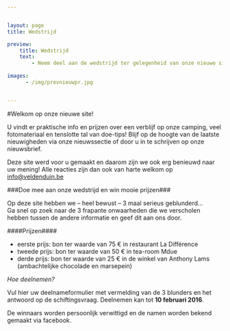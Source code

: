 ```yaml
---


layout: page
title: Wedstrijd

preview:
    title: Wedstrijd
    text: 
        - Neem deel aan de wedstrijd ter gelegenheid van onze nieuwe site en maak kans op mooie prijzen!
        
images:
      - /img/prevnieuwpr.jpg


---
```



#Welkom op onze nieuwe site!


U vindt er praktische info en prijzen over een verblijf op onze camping, veel fotomateriaal en tenslotte tal van doe-tips! Blijf op de hoogte van de laatste nieuwigheden via onze nieuwssectie of door u in te schrijven op onze nieuwsbrief.

Deze site werd voor u gemaakt en daarom zijn we ook erg benieuwd naar uw mening! Alle reacties zijn dan ook van harte welkom op info@veldenduin.be


###Doe mee aan onze wedstrijd en win mooie prijzen###

Op deze site hebben we – heel bewust –  3 maal serieus geblunderd...<br> 
Ga snel op zoek naar de 3 frapante onwaarheden die we verscholen hebben tussen de andere informatie en geef dit aan ons door.


####Prijzen####

- eerste prijs: bon ter waarde van 75 € in restaurant La Différence
- tweede prijs: bon ter waarde van 50 € in tea-room Mdue
- derde prijs: bon ter waarde van 25 € in de winkel van Anthony Lams (ambachtelijke chocolade en marsepein)

*Hoe deelnemen?*

Vul hier uw deelnameformulier met vermelding van de 3 blunders en het antwoord op de schiftingsvraag. Deelnemen kan tot **10 februari 2016**.

De winnaars worden persoonlijk verwittigd en de namen worden bekend gemaakt via facebook.
